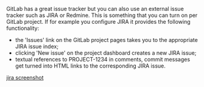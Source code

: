 GitLab has a great issue tracker but you can also use an external issue tracker such as JIRA or Redmine. This is something that you can turn on per GitLab project. If for example you configure JIRA it provides the following functionality:

- the 'Issues' link on the GitLab project pages takes you to the appropriate JIRA issue index;
- clicking 'New issue' on the project dashboard creates a new JIRA issue;
- textual references to PROJECT-1234 in comments, commit messages get turned into HTML links to the corresponding JIRA issue.

[jira screenshot](jira-intergration-points.png)
